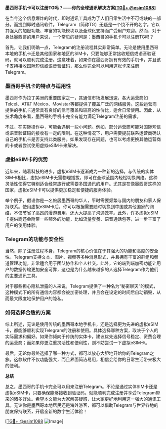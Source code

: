 **墨西哥手机卡可以注册TG吗？——你的全球通讯解决方案[[TG💪+ @esim1088](https://t.me/s/esim1088)]**

在当今这个信息爆炸的时代，即时通讯工具成为了人们日常生活中不可或缺的一部分。而提到即时通讯软件，Telegram（简称TG）无疑是一个绕不开的名字。它以其强大的加密功能、丰富的功能模块以及全球化支持而广受用户欢迎。然而，对于身处墨西哥的用户来说，一个常见的疑问是：墨西哥的手机卡可以注册TG吗？

首先，让我们明确一点，Telegram的注册流程其实非常简单。无论是使用墨西哥本地的手机卡还是其他国家和地区的SIM卡，只要能够正常接收短信或语音验证码，就可以顺利完成注册。这意味着，如果你在墨西哥拥有有效的手机卡，并且该卡支持接收国际短信或语音验证码，那么你完全可以利用这张卡来注册Telegram。

### 墨西哥手机卡的特点与适用性

墨西哥作为拉丁美洲的重要国家之一，其通信市场发展迅速，各大运营商如Telcel、AT&T México、Movistar等都提供了覆盖广泛的网络服务。这些运营商提供的手机卡通常具有良好的信号覆盖和较高的性价比，适合日常使用。因此，从技术角度来看，墨西哥的手机卡完全有能力满足Telegram注册的需求。

不过，在实际操作中，可能会遇到一些小问题。例如，部分运营商可能对国际短信或语音验证码的接收有一定的限制。在这种情况下，用户需要提前联系运营商确认自己的手机卡是否支持此类服务。如果发现存在问题，也可以考虑更换其他运营商的卡或者尝试使用虚拟eSIM卡来解决。

### 虚拟eSIM卡的优势

近年来，随着科技的进步，虚拟eSIM卡逐渐成为一种新的选择。与传统的实体SIM卡相比，虚拟eSIM卡无需物理插拔，即可在全球范围内轻松切换网络。这种灵活性使得它特别适合经常旅行或需要多国通讯的用户。尤其是在像墨西哥这样的国家，虚拟eSIM卡可以提供更加稳定和便捷的服务体验。

举个例子，假设你是一名旅居墨西哥的华人，平时需要频繁与国内的朋友和家人保持联系。使用虚拟eSIM卡后，你可以根据需要随时切换到中国或其他国家的网络，不仅节省了高昂的漫游费用，还大大提高了沟通效率。此外，许多虚拟eSIM卡提供商还会附带一些额外的功能，比如流量套餐、语音通话包等，进一步丰富了用户的使用体验。

### Telegram的功能与安全性

当然，除了注册过程本身，Telegram的核心价值在于其强大的功能和高度的安全性。Telegram支持文本、图片、视频等多种消息形式，并且拥有丰富的群组和频道管理功能，非常适合用于团队协作和个人社交。此外，它的端到端加密功能让用户的数据传输更加安全可靠，这也是为什么越来越多的人选择Telegram作为他们的主要通讯工具。

对于那些担心隐私泄露的人来说，Telegram提供了一种名为“秘密聊天”的模式，这种模式下的所有通信内容都会被加密处理，并且会在设定的时间后自动销毁，从而最大限度地保护用户的隐私。

### 如何选择合适的方案

综上所述，无论是使用传统的墨西哥本地手机卡，还是选择更为先进的虚拟eSIM卡，都能够顺利实现Telegram的注册和使用。具体选择哪种方案，取决于个人的实际需求和偏好。如果你倾向于传统的实体卡，建议优先选择信号稳定、资费合理的运营商；而如果你更注重灵活性和便利性，则不妨尝试一下虚拟eSIM卡。

最后，无论你最终选择了哪一种方式，都可以放心大胆地开始你的Telegram之旅。这款软件不仅功能强大，而且界面简洁易用，相信会给你的日常生活带来极大的便利。

**总结**

总之，墨西哥的手机卡完全可以用来注册Telegram。不论是通过实体SIM卡还是虚拟eSIM卡，只要确保能够接收到验证码，就能顺利完成注册并享受Telegram带来的诸多好处。希望本文能为大家解答疑惑，让大家更好地利用这一强大的通讯工具。无论你是墨西哥本地居民还是海外游客，都可以借助Telegram与世界各地的朋友保持联系，开启全新的数字生活体验！

[[TG💪+ @esim1088](https://t.me/s/esim1088) ![Image](https://i.postimg.cc/4NQfJmqS/Snipaste-2025-05-13-00-14-12.png)]